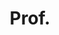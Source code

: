 ---
name: Annette Bieniusa
first_name: Annette           
last_name: Bieniusa
title: Prof.
affiliation: University of Kaiserslautern-Landau
country: Germany

# other properties can be added if needed

bio: Prof. Dr. Annette Bieniusa is leading the Software Technology Group at the University of Kaiserslautern-Landau. 
 Her research area is the semantics and programming abstraction for concurrent and distributed programming, with a focus on replication, synchronization, local-first software, and programming languages.
 She leads the development of the geo-replicated CRDT database AntidoteDB and is a Scientific Advisor and Architect of the ElectricSQL platform.
---